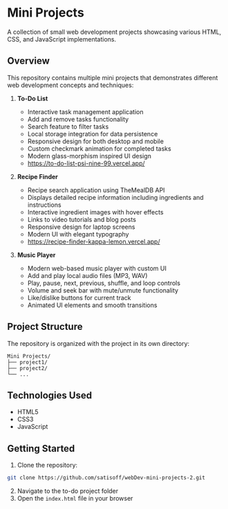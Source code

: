 # Mini Projects

A collection of small web development projects showcasing various HTML, CSS, and JavaScript implementations.

## Overview

This repository contains multiple mini projects that demonstrates different web development concepts and techniques:

1. **To-Do List**

    - Interactive task management application
    - Add and remove tasks functionality
    - Search feature to filter tasks
    - Local storage integration for data persistence
    - Responsive design for both desktop and mobile
    - Custom checkmark animation for completed tasks
    - Modern glass-morphism inspired UI design
    - https://to-do-list-psi-nine-99.vercel.app/

2. **Recipe Finder**

    - Recipe search application using TheMealDB API
    - Displays detailed recipe information including ingredients and instructions
    - Interactive ingredient images with hover effects
    - Links to video tutorials and blog posts
    - Responsive design for laptop screens
    - Modern UI with elegant typography
    - https://recipe-finder-kappa-lemon.vercel.app/

3. **Music Player**
    - Modern web-based music player with custom UI
    - Add and play local audio files (MP3, WAV)
    - Play, pause, next, previous, shuffle, and loop controls
    - Volume and seek bar with mute/unmute functionality
    - Like/dislike buttons for current track
    - Animated UI elements and smooth transitions

## Project Structure

The repository is organized with the project in its own directory:

```
Mini Projects/
├── project1/
├── project2/
└── ...
```

## Technologies Used

-   HTML5
-   CSS3
-   JavaScript

## Getting Started

1. Clone the repository:

```bash
git clone https://github.com/satisoff/webDev-mini-projects-2.git
```

2. Navigate to the to-do project folder
3. Open the `index.html` file in your browser
